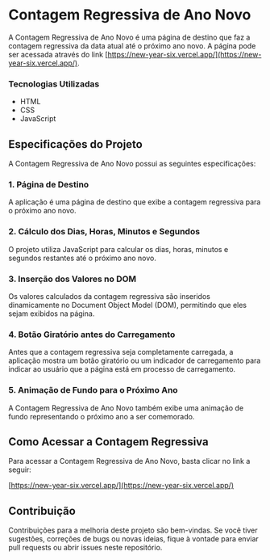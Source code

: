 # Contagem Regressiva de Ano Novo

A Contagem Regressiva de Ano Novo é uma página de destino que faz a contagem regressiva da data atual até o próximo ano novo. A página pode ser acessada através do link [https://new-year-six.vercel.app/](https://new-year-six.vercel.app/).

### Tecnologias Utilizadas
- HTML
- CSS
- JavaScript

## Especificações do Projeto

A Contagem Regressiva de Ano Novo possui as seguintes especificações:

### 1. Página de Destino

A aplicação é uma página de destino que exibe a contagem regressiva para o próximo ano novo.

### 2. Cálculo dos Dias, Horas, Minutos e Segundos

O projeto utiliza JavaScript para calcular os dias, horas, minutos e segundos restantes até o próximo ano novo.

### 3. Inserção dos Valores no DOM

Os valores calculados da contagem regressiva são inseridos dinamicamente no Document Object Model (DOM), permitindo que eles sejam exibidos na página.

### 4. Botão Giratório antes do Carregamento

Antes que a contagem regressiva seja completamente carregada, a aplicação mostra um botão giratório ou um indicador de carregamento para indicar ao usuário que a página está em processo de carregamento.

### 5. Animação de Fundo para o Próximo Ano

A Contagem Regressiva de Ano Novo também exibe uma animação de fundo representando o próximo ano a ser comemorado.

## Como Acessar a Contagem Regressiva

Para acessar a Contagem Regressiva de Ano Novo, basta clicar no link a seguir:

[https://new-year-six.vercel.app/](https://new-year-six.vercel.app/)

## Contribuição

Contribuições para a melhoria deste projeto são bem-vindas. Se você tiver sugestões, correções de bugs ou novas ideias, fique à vontade para enviar pull requests ou abrir issues neste repositório.
